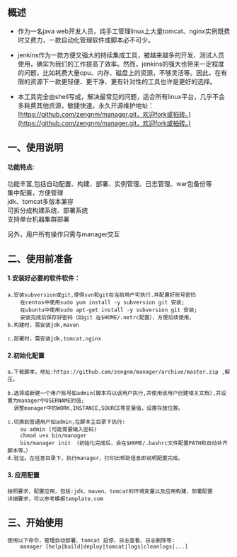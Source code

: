 ## 概述

* 作为一名java web开发人员，纯手工管理linux上大量tomcat、nginx实例既费时又费力，一款自动化管理软件或脚本必不可少。

* jenkins作为一款方便又强大的持续集成工具，被越来越多的开发、测试人员使用，确实为我们的工作提高了效率。然而，jenkins的强大也带来一定程度的问题，比如耗费大量cpu、内存、磁盘上的资源，不够灵活等。因此，在有限的资源下一款更轻便、更干净、更有针对性的工具也许是更好的选择。

* 本工具完全由shell写成，解决最常见的问题，适合所有linux平台，几乎不会多耗费其他资源，敏捷快速。永久开源维护地址：[https://github.com/zengnm/manager.git，欢迎fork或拍砖。](https://github.com/zengnm/manager.git，欢迎fork或拍砖。)

## 一、使用说明

  #### 功能特点:

  功能丰富,包括自动配置、构建、部署、实例管理、日志管理、war包备份等  
    集中配置，方便管理  
    jdk、tomcat多版本兼容  
    可拆分成构建系统、部署系统  
    支持单台机器集群部署

另外，用户所有操作只需与manager交互

## 二、使用前准备

#### 1.安装好必要的软件软件：

```
a.安装subversion或git,使得svn和git在当前用户可执行.并配置好账号密码
    在centos中使用sudo yum install -y subversion git 安装;
    在ubuntu中使用sudo apt-get install -y subversion git 安装;
    安装完成后保存好密码（如git 在$HOME/.netrc配置），方便后续使用。
b.构建时，需安装jdk,maven

c.部署时，需安装jdk,tomcat,nginx
```

#### 2.初始化配置

```
a.下载脚本，地址:https://github.com/zengnm/manager/archive/master.zip ,解压。

b.选择或新建一个用户账号如admin(脚本将以该用户执行,并使用该用户创建相关文档),并设置为manager中USERNAME的值;
  调整manager中的WORK,INSTANCE,SOURCE等变量值，设置存放位置。

c.切换到普通用户如admin,在脚本主目录下执行:
    su admin (可能需要输入密码)
    chmod u+x bin/manager
    bin/manager init （初始化完成后，会在$HOME/.bashrc文件配置PATH和自动补齐脚本等。）
d.验证。在任意目录下，执行manager，打印出帮助信息即说明配置完成。
```

#### 3. 应用配置

```
按照要求，配置应用，包括:jdk、maven、tomcat的环境变量以及应用构建、部署配置
详细要求，可以参考模板template.com
```

## 三、开始使用

```
使用以下命令，管理自动部署、tomcat 启停、日志查看、日志删除等:
    manager [help|build|deploy|tomcat|logs|cleanlogs|...]
```



